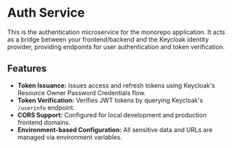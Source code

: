 # Auth Service

This is the authentication microservice for the monorepo application. It acts as a bridge between your frontend/backend and the Keycloak identity provider, providing endpoints for user authentication and token verification.

## Features

- **Token Issuance:** Issues access and refresh tokens using Keycloak's Resource Owner Password Credentials flow.
- **Token Verification:** Verifies JWT tokens by querying Keycloak's `/userinfo` endpoint.
- **CORS Support:** Configured for local development and production frontend domains.
- **Environment-based Configuration:** All sensitive data and URLs are managed via environment variables.